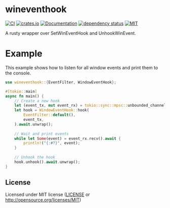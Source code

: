 # wineventhook

[![CI](https://github.com/OpenByteDev/wineventhook-rs/actions/workflows/ci.yml/badge.svg)](https://github.com/OpenByteDev/wineventhook-rs/actions/workflows/ci.yml)
[![crates.io](https://img.shields.io/crates/v/wineventhook.svg)](https://crates.io/crates/wineventhook)
[![Documentation](https://docs.rs/wineventhook/badge.svg)](https://docs.rs/wineventhook)
[![dependency status](https://deps.rs/repo/github/openbytedev/wineventhook-rs/status.svg)](https://deps.rs/repo/github/openbytedev/wineventhook-rs)
[![MIT](https://img.shields.io/crates/l/wineventhook.svg)](https://github.com/OpenByteDev/wineventhook/blob/master/LICENSE)

A rusty wrapper over SetWinEventHook and UnhookWinEvent.

# Example
This example shows how to listen for all window events and print them to the console.
```rust
use wineventhook::{EventFilter, WindowEventHook};

#[tokio::main]
async fn main() {
    // Create a new hook
    let (event_tx, mut event_rx) = tokio::sync::mpsc::unbounded_channel();
    let hook = WindowEventHook::hook(
        EventFilter::default(),
        event_tx,
    ).await.unwrap();
    
    // Wait and print events
    while let Some(event) = event_rx.recv().await {
        println!("{:#?}", event);
    }
    
    // Unhook the hook
    hook.unhook().await.unwrap();
}
```

## License
Licensed under MIT license ([LICENSE](https://github.com/OpenByteDev/wineventhook-rs/blob/master/LICENSE) or http://opensource.org/licenses/MIT)
